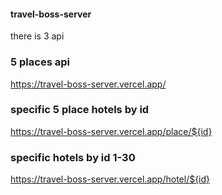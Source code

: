 #### travel-boss-server

there is 3 api 

### 5 places api
https://travel-boss-server.vercel.app/

### specific 5 place hotels by id 

https://travel-boss-server.vercel.app/place/${id}

### specific hotels by id 1-30
https://travel-boss-server.vercel.app/hotel/${id}
